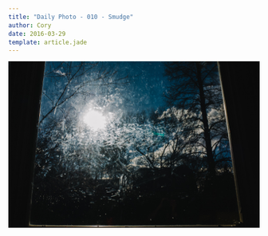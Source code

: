 ```yaml
---
title: "Daily Photo - 010 - Smudge"
author: Cory
date: 2016-03-29
template: article.jade
---
```


![010 - Smudge](/photos/010.jpg)
